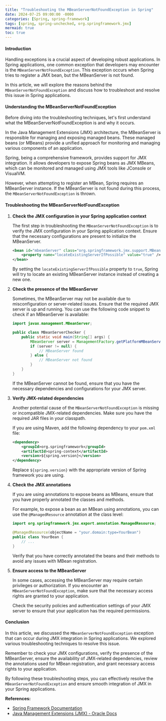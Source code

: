 ```yaml
---
title: "Troubleshooting the MBeanServerNotFoundException in Spring"
date: 2024-07-25 09:00:00 -0000
categories: [Spring, spring-framework]
tags: [spring, spring-unchecked, org.springframework.jmx]
mermaid: true
toc: true
---
```



#### Introduction
Handling exceptions is a crucial aspect of developing robust applications. In Spring applications, one common exception that developers may encounter is the `MBeanServerNotFoundException`. This exception occurs when Spring tries to register a JMX bean, but the MBeanServer is not found.

In this article, we will explore the reasons behind the `MBeanServerNotFoundException` and discuss how to troubleshoot and resolve this issue in Spring applications.

#### Understanding the MBeanServerNotFoundException
Before diving into the troubleshooting techniques, let's first understand what the MBeanServerNotFoundException is and why it occurs.

In the Java Management Extensions (JMX) architecture, the MBeanServer is responsible for managing and exposing managed beans. These managed beans (or MBeans) provide a unified approach for monitoring and managing various components of an application.

Spring, being a comprehensive framework, provides support for JMX integration. It allows developers to expose Spring beans as JMX MBeans, which can be monitored and managed using JMX tools like JConsole or VisualVM. 

However, when attempting to register an MBean, Spring requires an MBeanServer instance. If the MBeanServer is not found during this process, the `MBeanServerNotFoundException` is thrown.

#### Troubleshooting the MBeanServerNotFoundException
1. **Check the JMX configuration in your Spring application context**

   The first step in troubleshooting the `MBeanServerNotFoundException` is to verify the JMX configuration in your Spring application context. Ensure that the necessary configurations are present to initialize the MBeanServer.

   ```xml
   <bean id="mbeanServer" class="org.springframework.jmx.support.MBeanServerFactoryBean">
       <property name="locateExistingServerIfPossible" value="true" />
   </bean>
   ```

   By setting the `locateExistingServerIfPossible` property to `true`, Spring will try to locate an existing MBeanServer instance instead of creating a new one.

2. **Check the presence of the MBeanServer**

   Sometimes, the MBeanServer may not be available due to misconfiguration or server-related issues. Ensure that the required JMX server is up and running. You can use the following code snippet to check if an MBeanServer is available:

   ```java
   import javax.management.MBeanServer;

   public class MBeanServerChecker {
       public static void main(String[] args) {
           MBeanServer server = ManagementFactory.getPlatformMBeanServer();
           if (server != null) {
               // MBeanServer found
           } else {
               // MBeanServer not found
           }
       }
   }
   ```

   If the MBeanServer cannot be found, ensure that you have the necessary dependencies and configurations for your JMX server.

3. **Verify JMX-related dependencies**

   Another potential cause of the `MBeanServerNotFoundException` is missing or incompatible JMX-related dependencies. Make sure you have the required JAR files in your classpath.

   If you are using Maven, add the following dependency to your `pom.xml` file:

   ```xml
   <dependency>
       <groupId>org.springframework</groupId>
       <artifactId>spring-context</artifactId>
       <version>${spring.version}</version>
   </dependency>
   ```

   Replace `${spring.version}` with the appropriate version of Spring framework you are using.

4. **Check the JMX annotations**

   If you are using annotations to expose beans as MBeans, ensure that you have properly annotated the classes and methods.

   For example, to expose a bean as an MBean using annotations, you can use the `@ManagedResource` annotation at the class level:

   ```java
   import org.springframework.jmx.export.annotation.ManagedResource;

   @ManagedResource(objectName = "your.domain:type=YourBean")
   public class YourBean {
       // ...
   }
   ```

   Verify that you have correctly annotated the beans and their methods to avoid any issues with MBean registration.

5. **Ensure access to the MBeanServer**

   In some cases, accessing the MBeanServer may require certain privileges or authorization. If you encounter an `MBeanServerNotFoundException`, make sure that the necessary access rights are granted to your application.

   Check the security policies and authentication settings of your JMX server to ensure that your application has the required permissions.

#### Conclusion
In this article, we discussed the `MBeanServerNotFoundException` exception that can occur during JMX integration in Spring applications. We explored various troubleshooting techniques to resolve this issue.

Remember to check your JMX configurations, verify the presence of the MBeanServer, ensure the availability of JMX-related dependencies, review the annotations used for MBean registration, and grant necessary access rights to your application.

By following these troubleshooting steps, you can effectively resolve the `MBeanServerNotFoundException` and ensure smooth integration of JMX in your Spring applications.

**References:**
- [Spring Framework Documentation](https://docs.spring.io/spring-framework/docs/current/reference/html/integration.html#jmx)
- [Java Management Extensions (JMX) - Oracle Docs](https://docs.oracle.com/en/java/javase/17/docs/api/java.management.module-summary.html)